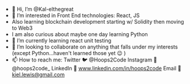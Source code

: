 - 👋 Hi, I’m @Kal-elthegreat
- 👀 I’m interested in Front End technologies: React, JS
- Also learning blockchain development starting w/ Solidity then moving to Web3
- I am also curious about maybe one day learning Python
- 🌱 I’m currently learning react unit testing
- 💞️ I’m looking to collaborate on anything that falls under my interests (except Python...haven't learned those yet 😉 )
- 📫 How to reach me: 
  Twitter 🐦 @Hoops2Code
  Instagram 📸  @hoops2code_
  LinkedIn 🤝  www.linkedin.com/in/hoops2code
  Email 📧  kiel.lewis@gmail.com

<!---
Kal-elthegreat/Kal-elthegreat is a ✨ special ✨ repository because its `README.md` (this file) appears on your GitHub profile.
You can click the Preview link to take a look at your changes.
--->
